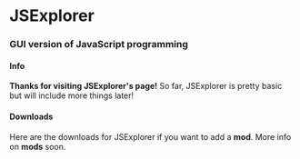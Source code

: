 # JSExplorer
### GUI version of JavaScript programming
#### Info
**Thanks for visiting JSExplorer's page!**
So far, JSExplorer is pretty basic but will include more things later!
#### Downloads
Here are the downloads for JSExplorer if you want to add a **mod**. More info on **mods** soon.
